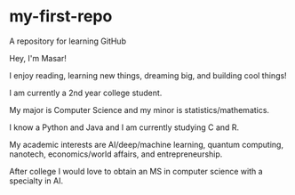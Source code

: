 # my-first-repo
A repository for learning GitHub

Hey, I'm Masar!

I enjoy reading, learning new things, dreaming big, and building cool things!                

I am currently a 2nd year college student. 

My major is Computer Science and my minor is statistics/mathematics.

I know a Python and Java and I am currently studying C and R. 

My academic interests are AI/deep/machine learning, quantum computing, nanotech, economics/world affairs, and entrepreneurship. 

After college I would love to obtain an MS in computer science with a specialty in AI. 
